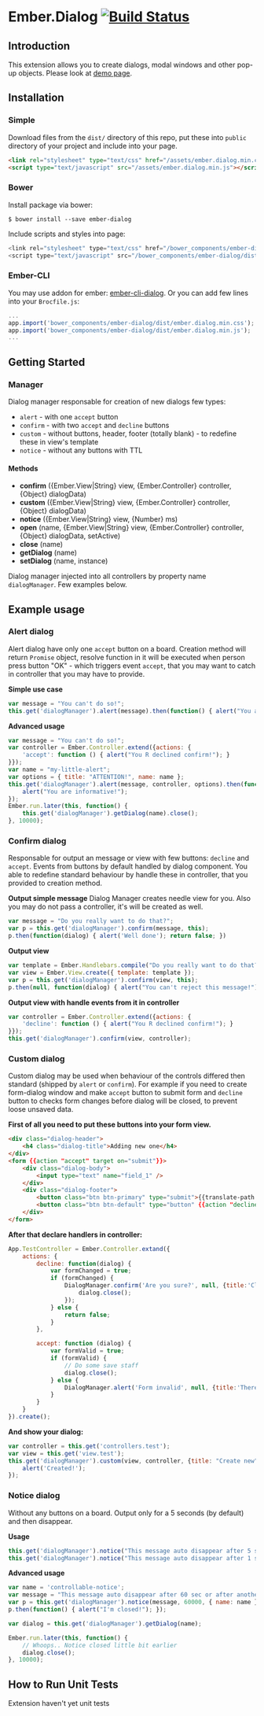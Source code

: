 # Ember.Dialog [![Build Status](https://secure.travis-ci.org/wheely/ember-dialog.svg)](http://travis-ci.org/wheely/ember-dialog)

## Introduction

This extension allows you to create dialogs, modal windows and other pop-up objects. Please look at [demo page](http://wheely.github.io/ember-dialog/).

## Installation

### Simple

Download files from the `dist/` directory of this repo, put these into `public` directory of your project and include into your page.
```html
<link rel="stylesheet" type="text/css" href="/assets/ember.dialog.min.css">
<script type="text/javascript" src="/assets/ember.dialog.min.js"></script>
```

### Bower

Install package via bower:
```shell
$ bower install --save ember-dialog
```

Include scripts and styles into page:
```javascript
<link rel="stylesheet" type="text/css" href="/bower_components/ember-dialog/dist/ember.dialog.min.css">
<script type="text/javascript" src="/bower_components/ember-dialog/dist/ember.dialog.min.js"></script>
```

### Ember-CLI

You may use addon for ember: [ember-cli-dialog](https://github.com/ajile/ember-cli-dialog). Or you can add few lines into your `Brocfile.js`:
```javascript
...
app.import('bower_components/ember-dialog/dist/ember.dialog.min.css');
app.import('bower_components/ember-dialog/dist/ember.dialog.min.js');
...
```


## Getting Started

### Manager

Dialog manager responsable for creation of new dialogs few types:
* `alert` - with one `accept` button
* `confirm` - with two `accept` and `decline` buttons
* `custom` - without buttons, header, footer (totally blank) - to redefine these in view's template
* `notice` - without any buttons with TTL

#### Methods
* **confirm** ({Ember.View|String} view, {Ember.Controller} controller, {Object} dialogData)
* **custom** ({Ember.View|String} view, {Ember.Controller} controller, {Object} dialogData)
* **notice** ({Ember.View|String} view, {Number} ms)
* **open** (name, {Ember.View|String} view, {Ember.Controller} controller, {Object} dialogData, setActive)
* **close** (name)
* **getDialog** (name)
* **setDialog** (name, instance)


Dialog manager injected into all controllers by property name `dialogManager`.
Few examples below.

## Example usage

### Alert dialog
Alert dialog have only one `accept` button on a board. Creation method will return `Promise` object, resolve function in it will be executed when person press button "OK" - which triggers event `accept`, that you may want to catch in controller that you may have to provide.

**Simple use case**
```javascript
var message = "You can't do so!";
this.get('dialogManager').alert(message).then(function() { alert("You are informative!"); });
```

**Advanced usage**
```javascript
var message = "You can't do so!";
var controller = Ember.Controller.extend({actions: {
    'accept': function () { alert("You R declined confirm!"); }
}});
var name = "my-little-alert";
var options = { title: "ATTENTION!", name: name };
this.get('dialogManager').alert(message, controller, options).then(function() {
    alert("You are informative!");
});
Ember.run.later(this, function() {
    this.get('dialogManager').getDialog(name).close();
}, 10000);
```

### Confirm dialog
Responsable for output an message or view with few buttons: `decline` and `accept`. Events from buttons by default handled by dialog component. You able to redefine standard behaviour by handle these in controller, that you provided to creation method.

**Output simple message**
Dialog Manager creates needle view for you. Also you may do not pass a controller, it's will be created as well.
```javascript
var message = "Do you really want to do that?";
var p = this.get('dialogManager').confirm(message, this);
p.then(function(dialog) { alert('Well done'); return false; })
```
**Output view**
```javascript
var template = Ember.Handlebars.compile("Do you really want to do that?");
var view = Ember.View.create({ template: template });
var p = this.get('dialogManager').confirm(view, this);
p.then(null, function(dialog) { alert("You can't reject this message!"); return true; })
```
**Output view with handle events from it in controller**
```javascript
var controller = Ember.Controller.extend({actions: {
    'decline': function () { alert("You R declined confirm!"); }
}});
this.get('dialogManager').confirm(view, controller);
```

### Custom dialog

Custom dialog may be used when behaviour of the controls differed then standard (shipped by `alert` or `confirm`). For example if you need to create form-dialog window and make `accept` button to submit form and `decline` button to checks form changes before dialog will be closed, to prevent loose unsaved data.

**First of all you need to put these buttons into your form view.**

```html
<div class="dialog-header">
    <h4 class="dialog-title">Adding new one</h4>
</div>
<form {{action "accept" target on="submit"}}>
    <div class="dialog-body">
        <input type="text" name="field_1" />
    </div>
    <div class="dialog-footer">
        <button class="btn btn-primary" type="submit">{{translate-path target.acceptLabel}}</button>
        <button class="btn btn-default" type="button" {{action "decline" target}}>{{translate-path target.declineLabel}}</button>
    </div>
</form>
```

**After that declare handlers in controller:**

```javascript
App.TestController = Ember.Controller.extand({
    actions: {
        decline: function(dialog) {
            var formChanged = true;
            if (formChanged) {
                DialogManager.confirm('Are you sure?', null, {title:'Close confirm', substrate: true}).then(function() {
                    dialog.close();
                });
            } else {
                return false;
            }
        },

        accept: function (dialog) {
            var formValid = true;
            if (formValid) {
                // Do some save staff
                dialog.close();
            } else {
                DialogManager.alert('Form invalid', null, {title:'There is some errors!', substrate: true});
            }
        }
    }
}).create();
```

**And show your dialog:**
```javascript
var controller = this.get('controllers.test');
var view = this.get('view.test');
this.get('dialogManager').custom(view, controller, {title: "Create new"}).then(function() {
    alert('Created!');
});
```

### Notice dialog
Without any buttons on a board. Output only for a 5 seconds (by default) and then disappear.

**Usage**
```javascript
this.get('dialogManager').notice("This message auto disappear after 5 sec.");
this.get('dialogManager').notice("This message auto disappear after 1 sec.", 1000);
```

**Advanced usage**
```javascript
var name = 'controllable-notice';
var message = "This message auto disappear after 60 sec or after another action.";
var p = this.get('dialogManager').notice(message, 60000, { name: name });
p.then(function() { alert("I'm closed!"); });

var dialog = this.get('dialogManager').getDialog(name);

Ember.run.later(this, function() {
    // Whoops.. Notice closed little bit earlier
    dialog.close();
}, 10000);
```


## How to Run Unit Tests

Extension haven't yet unit tests